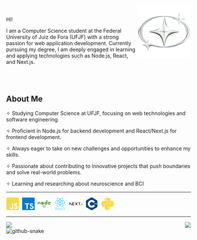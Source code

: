 
<img src = "icon.png" width=29% height=29% align=right>
<br />



Hi!


I am a Computer Science student at the Federal University of Juiz de Fora (UFJF) with a strong passion for web application development. Currently pursuing my degree, I am deeply engaged in learning and applying technologies such as Node.js, React, and Next.js.
<br />
<br />
<br />
<br />

## About Me

 ✧ Studying Computer Science at UFJF, focusing on web technologies and software engineering. 
 
 ✧ Proficient in Node.js for backend development and React/Next.js for frontend development.
 
 ✧ Always eager to take on new challenges and opportunities to enhance my skills.
 
 ✧ Passionate about contributing to innovative projects that push boundaries and solve real-world problems.
 
 ✧ Learning and researching about neuroscience and BCI
 
---
<div>
<img src = "https://github.com/devicons/devicon/blob/master/icons/javascript/javascript-plain.svg" width=7%>&nbsp;
 <img src = "https://github.com/devicons/devicon/blob/master/icons/typescript/typescript-plain.svg" width=7%>&nbsp;
<img src = "https://github.com/devicons/devicon/blob/master/icons/nodejs/nodejs-plain-wordmark.svg" width=7%>&nbsp;
<img src = "https://github.com/devicons/devicon/blob/master/icons/react/react-original-wordmark.svg" width=7%>&nbsp;
 <img src = "https://github.com/devicons/devicon/blob/master/icons/nextjs/nextjs-original-wordmark.svg" width=7%>&nbsp;
<img src = "https://github.com/devicons/devicon/blob/master/icons/cplusplus/cplusplus-plain.svg" width=7%>&nbsp;
<img src = "https://github.com/devicons/devicon/blob/master/icons/python/python-plain.svg" width=7%>&nbsp;
</div>

---

<div style="display: flex; flex-wrap: wrap; justify-content: space-between;">
  <a href="https://github.com/anuraghazra/github-readme-stats">
    <img align="left" src="https://github-readme-stats.vercel.app/api?username=leo-prata&theme=ambient_gradient&show_icons=true&hide=stars&bg_color=111111" />
  </a>
  <a href="https://github.com/anuraghazra/github-readme-stats">
    <img align="left" src="https://github-readme-stats.vercel.app/api/top-langs/?username=leo-prata&layout=compact&theme=ambient_gradient&langs_count=6&bg_color=111111&hide=ejs,scss,java" />
  </a>
</div>


<picture>
  <source media="(prefers-color-scheme: dark)" srcset="https://raw.githubusercontent.com/leo-prata/leo-prata/output/github-snake-dark.svg" />
  <source media="(prefers-color-scheme: light)" srcset="https://raw.githubusercontent.com/leo-prata/leo-prata/output/github-snake.svg" />
  <img alt="github-snake" src="https://raw.githubusercontent.com/tobiasmeyhoefer/tobiasmeyhoefer/output/github-snake.svg" />
</picture>




